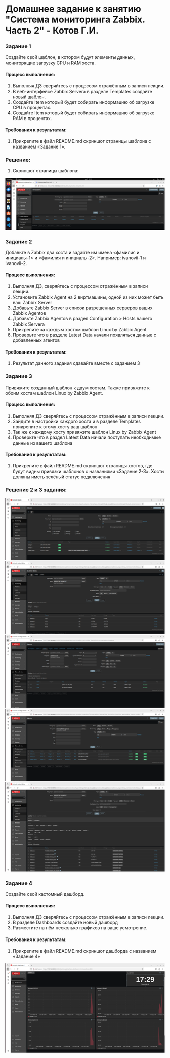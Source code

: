 # Домашнее задание к занятию "Система мониторинга Zabbix. Часть 2" - Котов Г.И.




### Задание 1
Создайте свой шаблон, в котором будут элементы данных, мониторящие загрузку CPU и RAM хоста.
#### Процесс выполнения:
1. Выполняя ДЗ сверяйтесь с процессом отражённым в записи лекции.
2. В веб-интерфейсе Zabbix Servera в разделе Templates создайте новый шаблон.
3. Создайте Item который будет собирать информацию об загрузке CPU в процентах.
4. Создайте Item который будет собирать информацию об загрузке RAM в процентах.

#### Требования к результатам:
1. Прикрепите в файл README.md скриншот страницы шаблона с названием «Задание 1».

### Решение: 
1. Скриншот страницы шаблона:

![Задание 1](img/1.png)





### Задание 2

Добавьте в Zabbix два хоста и задайте им имена <фамилия и инициалы-1> и <фамилия и инициалы-2>. Например: ivanovii-1 и ivanovii-2.
#### Процесс выполнения:
1. Выполняя ДЗ, сверяйтесь с процессом отражённым в записи лекции.
2. Установите Zabbix Agent на 2 виртмашины, одной из них может быть ваш Zabbix Server
3. Добавьте Zabbix Server в список разрешенных серверов ваших Zabbix Agentов
4. Добавьте Zabbix Agentов в раздел Configuration > Hosts вашего Zabbix Servera
5. Прикрепите за каждым хостом шаблон Linux by Zabbix Agent
6. Проверьте что в разделе Latest Data начали появляться данные с добавленных агентов

#### Требования к результатам:
1. Результат данного задания сдавайте вместе с заданием 3


### Задание 3

Привяжите созданный шаблон к двум хостам. Также привяжите к обоим хостам шаблон Linux by Zabbix Agent.
#### Процесс выполнения:
1. Выполняя ДЗ сверяйтесь с процессом отражённым в записи лекции.
2. Зайдите в настройки каждого хоста и в разделе Templates прикрепите к этому хосту ваш шаблон
3. Так же к каждому хосту привяжите шаблон Linux by Zabbix Agent
4. Проверьте что в раздел Latest Data начали поступать необходимые данные из вашего шаблона


#### Требования к результатам:
1. Прикрепите в файл README.md скриншот страницы хостов, где будут видны привязки шаблонов с названиями «Задание 2-3». Хосты должны иметь зелёный статус подключения

### Решение 2 и 3 задания: 

![Задание 2-3](img/3_1.png)
![Задание 2-3](img/3_2.png)
![Задание 2-3](img/3_3.png)
![Задание 2-3](img/3_4.png)
![Задание 2-3](img/3_5.png)
### Задание 4

Создайте свой кастомный дашборд.

#### Процесс выполнения:
1. Выполняя ДЗ сверяйтесь с процессом отражённым в записи лекции.
2. В разделе Dashboards создайте новый дашборд
3. Разместите на нём несколько графиков на ваше усмотрение.


#### Требования к результатам:
1. Прикрепите в файл README.md скриншот дашборда с названием «Задание 4»

![Задание 2-3](img/4.png)